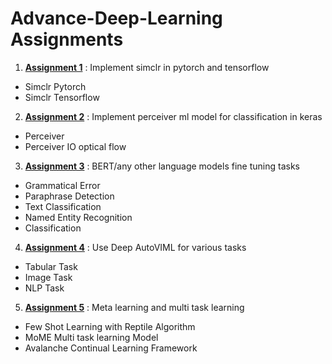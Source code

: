 # Advance-Deep-Learning Assignments
1. **[Assignment 1](https://github.com/shivkumarganesh/Advance-Deep-Learning/tree/main/Assignment%201)** : Implement simclr in pytorch and tensorflow
  - Simclr Pytorch
  - Simclr Tensorflow
2. **[Assignment 2](https://github.com/shivkumarganesh/Advance-Deep-Learning/tree/main/Assignment%202)** : Implement perceiver ml model for classification in keras
  - Perceiver
  - Perceiver IO optical flow
3. **[Assignment 3](https://github.com/shivkumarganesh/Advance-Deep-Learning/tree/main/Assignment%203)** : BERT/any other language models fine tuning tasks
  - Grammatical Error
  - Paraphrase Detection
  - Text Classification
  - Named Entity Recognition
  - Classification
4. **[Assignment 4](https://github.com/shivkumarganesh/Advance-Deep-Learning/tree/main/Assignment%204)** : Use Deep AutoVIML for various tasks
  - Tabular Task
  - Image Task
  - NLP Task
5. **[Assignment 5](https://github.com/shivkumarganesh/Advance-Deep-Learning/tree/main/Assignment%205)** : Meta learning and multi task learning
  - Few Shot Learning with Reptile Algorithm
  - MoME Multi task learning Model
  - Avalanche Continual Learning Framework

